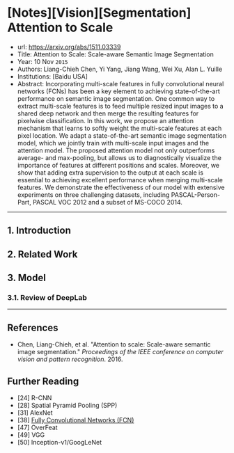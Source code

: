 # [Notes][Vision][Segmentation] Attention to Scale

* url: https://arxiv.org/abs/1511.03339
* Title: Attention to Scale: Scale-aware Semantic Image Segmentation
* Year: 10 Nov `2015`
* Authors: Liang-Chieh Chen, Yi Yang, Jiang Wang, Wei Xu, Alan L. Yuille
* Institutions: [Baidu USA]
* Abstract: Incorporating multi-scale features in fully convolutional neural networks (FCNs) has been a key element to achieving state-of-the-art performance on semantic image segmentation. One common way to extract multi-scale features is to feed multiple resized input images to a shared deep network and then merge the resulting features for pixelwise classification. In this work, we propose an attention mechanism that learns to softly weight the multi-scale features at each pixel location. We adapt a state-of-the-art semantic image segmentation model, which we jointly train with multi-scale input images and the attention model. The proposed attention model not only outperforms average- and max-pooling, but allows us to diagnostically visualize the importance of features at different positions and scales. Moreover, we show that adding extra supervision to the output at each scale is essential to achieving excellent performance when merging multi-scale features. We demonstrate the effectiveness of our model with extensive experiments on three challenging datasets, including PASCAL-Person-Part, PASCAL VOC 2012 and a subset of MS-COCO 2014.

----------------------------------------------------------------------------------------------------

## 1. Introduction

## 2. Related Work

## 3. Model

### 3.1. Review of DeepLab



----------------------------------------------------------------------------------------------------

## References

* Chen, Liang-Chieh, et al. "Attention to scale: Scale-aware semantic image segmentation." *Proceedings of the IEEE conference on computer vision and pattern recognition*. 2016.

## Further Reading

* [24] R-CNN
* [28] Spatial Pyramid Pooling (SPP)
* [31] AlexNet
* [38] [Fully Convolutional Networks (FCN)](https://zhuanlan.zhihu.com/p/561031110)
* [47] OverFeat
* [49] VGG
* [50] Inception-v1/GoogLeNet
